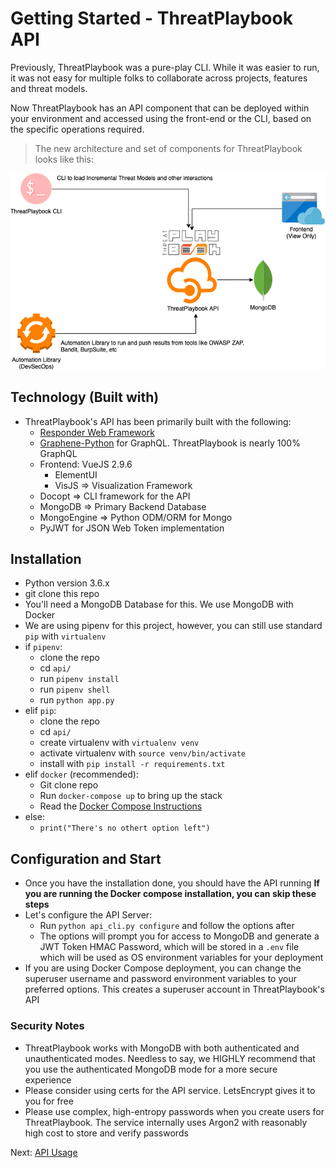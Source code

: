 # Getting Started - ThreatPlaybook API

Previously, ThreatPlaybook was a pure-play CLI. While it was easier to run, it was not easy for multiple folks to collaborate across projects, features and threat models. 

Now ThreatPlaybook has an API component that can be deployed within your environment and accessed using the front-end or the CLI, based on the specific operations required. 

> The new architecture and set of components for ThreatPlaybook looks like this: 

![ThreatPlaybook Components](components.png)

## Technology (Built with)
* ThreatPlaybook's API has been primarily built with the following: 
    * [Responder Web Framework](https://python-responder.org/en/latest/)
    * [Graphene-Python](https://graphene-python.org/) for GraphQL. ThreatPlaybook is nearly 100% GraphQL
    * Frontend: VueJS 2.9.6
        * ElementUI
        * VisJS => Visualization Framework
    * Docopt => CLI framework for the API
    * MongoDB => Primary Backend Database
    * MongoEngine => Python ODM/ORM for Mongo
    * PyJWT for JSON Web Token implementation

## Installation
* Python version 3.6.x
* git clone this repo
* You'll need a MongoDB Database for this. We use MongoDB with Docker
* We are using pipenv for this project, however, you can still use standard `pip` with `virtualenv`
* if `pipenv`: 
    * clone the repo
    * cd `api/`
    * run `pipenv install`
    * run `pipenv shell`
    * run `python app.py`
* elif `pip`: 
    * clone the repo
    * cd `api/`
    * create virtualenv with `virtualenv venv`
    * activate virtualenv with `source venv/bin/activate`
    * install with `pip install -r requirements.txt`
* elif `docker` (recommended): 
    * Git clone repo
    * Run `docker-compose up` to bring up the stack
    * Read the [Docker Compose Instructions](/API/docker-compose.md)
* else: 
    * `print("There's no othert option left")`

## Configuration and Start
* Once you have the installation done, you should have the API running
    **If you are running the Docker compose installation, you can skip these steps**
* Let's configure the API Server: 
    * Run `python api_cli.py configure` and follow the options after
    * The options will prompt you for access to MongoDB and generate a JWT Token HMAC Password, which will be stored in a `.env` file which will be used as OS environment variables for your deployment
* If you are using Docker Compose deployment, you can change the superuser username and password environment variables to your preferred options. This creates a superuser account in ThreatPlaybook's API

### Security Notes
* ThreatPlaybook works with MongoDB with both authenticated and unauthenticated modes. Needless to say, we HIGHLY recommend that you use the authenticated MongoDB mode for a more secure experience
* Please consider using certs for the API service. LetsEncrypt gives it to you for free
* Please use complex, high-entropy passwords when you create users for ThreatPlaybook. The service internally uses Argon2 with reasonably high cost to store and verify passwords

Next: [API Usage](API-Usage.md)